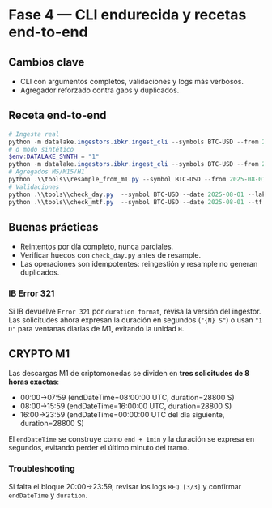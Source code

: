 # Fase 4 — CLI endurecida y recetas end-to-end

## Cambios clave
- CLI con argumentos completos, validaciones y logs más verbosos.
- Agregador reforzado contra gaps y duplicados.

## Receta end-to-end
```powershell
# Ingesta real
python -m datalake.ingestors.ibkr.ingest_cli --symbols BTC-USD --from 2025-08-01 --to 2025-08-01
# o modo sintético
$env:DATALAKE_SYNTH = "1"
python -m datalake.ingestors.ibkr.ingest_cli --symbols BTC-USD --from 2025-08-01 --to 2025-08-01
# Agregados M5/M15/H1
python .\\tools\\resample_from_m1.py --symbol BTC-USD --from 2025-08-01 --to 2025-08-01 --to-tf M5,M15,H1
# Validaciones
python .\\tools\\check_day.py  --symbol BTC-USD --date 2025-08-01 --lake-root $env:LAKE_ROOT
python .\\tools\\check_mtf.py  --symbol BTC-USD --date 2025-08-01 --tf M5 --lake-root $env:LAKE_ROOT
```

## Buenas prácticas
- Reintentos por día completo, nunca parciales.
- Verificar huecos con `check_day.py` antes de resample.
- Las operaciones son idempotentes: reingestión y resample no generan duplicados.

### IB Error 321
Si IB devuelve `Error 321` por `duration format`, revisa la versión del ingestor.
Las solicitudes ahora expresan la duración en segundos (`"{N} S"`) o usan
`"1 D"` para ventanas diarias de M1, evitando la unidad `H`.

## CRYPTO M1
Las descargas M1 de criptomonedas se dividen en **tres solicitudes de 8 horas exactas**:

- 00:00→07:59 (endDateTime=08:00:00 UTC, duration=28800 S)
- 08:00→15:59 (endDateTime=16:00:00 UTC, duration=28800 S)
- 16:00→23:59 (endDateTime=00:00:00 UTC del día siguiente, duration=28800 S)

El `endDateTime` se construye como `end + 1min` y la duración se expresa en
segundos, evitando perder el último minuto del tramo.

### Troubleshooting
Si falta el bloque 20:00→23:59, revisar los logs `REQ [3/3]` y confirmar
`endDateTime` y `duration`.

